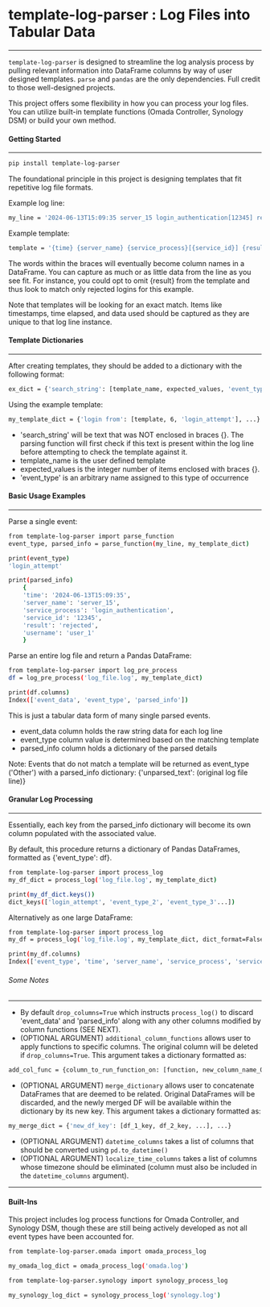 # template-log-parser : Log Files into Tabular Data
---
`template-log-parser` is designed to streamline the log analysis process by pulling relevant information into DataFrame columns by way of user designed templates.  `parse` and `pandas` are the only dependencies. Full credit to those well-designed projects.

This project offers some flexibility in how you can process your log files.  You can utilize built-in template functions (Omada Controller, Synology DSM) or build your own method. 


#### Getting Started
---

```bash
pip install template-log-parser
```

The foundational principle in this project is designing templates that fit repetitive log file formats.

Example log line:
```bash
my_line = '2024-06-13T15:09:35 server_15 login_authentication[12345] rejected login from user[user_1].'
```
    
Example template:
```bash
template = '{time} {server_name} {service_process}[{service_id}] {result} login from user[{username}].'
```

The words within the braces will eventually become column names in a DataFrame.  You can capture as much or as little data from the line as you see fit.  For instance, you could opt to omit {result} from the template and thus look to match only rejected logins for this example.

Note that templates will be looking for an exact match.  Items like timestamps, time elapsed, and data used should be captured as they are unique to that log line instance.

#### Template Dictionaries
---
After creating templates, they should be added to a dictionary with the following format:
```bash
ex_dict = {'search_string': [template_name, expected_values, 'event_type'], ...}
```

Using the example template:
```bash
my_template_dict = {'login from': [template, 6, 'login_attempt'], ...}
```
- 'search_string' will be text that was NOT enclosed in braces {}. The parsing function will first check if this text is present within the log line before attempting to check the template against it.
- template_name is the user defined template
- expected_values is the integer number of items enclosed with braces {}.
- 'event_type' is an arbitrary name assigned to this type of occurrence

#### Basic Usage Examples
---
Parse a single event:
```bash
from template-log-parser import parse_function
event_type, parsed_info = parse_function(my_line, my_template_dict)

print(event_type)
'login_attempt' 

print(parsed_info)
    {
    'time': '2024-06-13T15:09:35',
    'server_name': 'server_15',
    'service_process': 'login_authentication', 
    'service_id': '12345',
    'result': 'rejected',
    'username': 'user_1'
    }
```
Parse an entire log file and return a Pandas DataFrame:
```bash
from template-log-parser import log_pre_process
df = log_pre_process('log_file.log', my_template_dict)

print(df.columns)
Index(['event_data', 'event_type', 'parsed_info'])
```
This is just a tabular data form of many single parsed events.
 - event_data column holds the raw string data for each log line
 - event_type column value is determined based on the matching template
 - parsed_info column holds a dictionary of the parsed details
 
Note: 
Events that do not match a template will be returned as event_type ('Other') with a parsed_info dictionary:
{'unparsed_text': (original log file line)}

#### Granular Log Processing
---
Essentially, each key from the parsed_info dictionary will become its own column populated with the associated value.

By default, this procedure returns a dictionary of Pandas DataFrames, formatted as {'event_type': df}.

```bash
from template-log-parser import process_log
my_df_dict = process_log('log_file.log', my_template_dict)

print(my_df_dict.keys())
dict_keys(['login_attempt', 'event_type_2', 'event_type_3'...])
```

Alternatively as one large DataFrame:
```bash
from template-log-parser import process_log
my_df = process_log('log_file.log', my_template_dict, dict_format=False)

print(my_df.columns)
Index(['event_type', 'time', 'server_name', 'service_process', 'service_id', 'result', 'username'])
```

###### Some Notes
---
- By default `drop_columns=True` which instructs `process_log()` to discard 'event_data' and 'parsed_info' along with any other columns modified by column functions (SEE NEXT).
- (OPTIONAL ARGUMENT) `additional_column_functions` allows user to apply functions to specific columns.  The original column will be deleted if `drop_columns=True`.  This argument takes a dictionary formatted as:
```bash
add_col_func = {column_to_run_function_on: [function, new_column_name_OR_list_of_new_colum_names]}
 ```
- (OPTIONAL ARGUMENT) `merge_dictionary` allows user to concatenate DataFrames that are deemed to be related.  Original DataFrames will be discarded, and the newly merged DF will be available within the dictionary by its new key.  This argument takes a dictionary formatted as:
```bash
my_merge_dict = {'new_df_key': [df_1_key, df_2_key, ...], ...}
```
- (OPTIONAL ARGUMENT) `datetime_columns` takes a list of columns that should be converted using `pd.to_datetime()`
- (OPTIONAL ARGUMENT) `localize_time_columns` takes a list of columns whose timezone should be eliminated (column must also be included in the `datetime_columns` argument).
---
#### Built-Ins
This project includes log process functions for Omada Controller, and Synology DSM, though these are still being actively developed as not all event types have been accounted for.
```bash
from template-log-parser.omada import omada_process_log

my_omada_log_dict = omada_process_log('omada.log')

```

```bash
from template-log-parser.synology import synology_process_log

my_synology_log_dict = synology_process_log('synology.log')
```